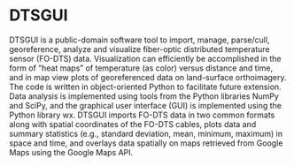 # DTSGUI

DTSGUI is a public-domain software tool to import, manage, parse/cull, georeference, analyze and visualize fiber-optic distributed temperature sensor (FO-DTS) data. Visualization can efficiently be accomplished in the form of “heat maps” of temperature (as color) versus distance and time, and in map view plots of georeferenced data on land-surface orthoimagery. The code is written in object-oriented Python to facilitate future extension. Data analysis is implemented using tools from the Python libraries NumPy and SciPy, and the graphical user interface (GUI) is implemented using the Python library wx. DTSGUI imports FO-DTS data in two common formats along with spatial coordinates of the FO-DTS cables, plots data and summary statistics (e.g., standard deviation, mean, minimum, maximum) in space and time, and overlays data spatially on maps retrieved from Google Maps using the Google Maps API.
